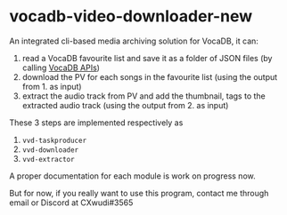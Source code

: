 # vocadb-video-downloader-new

An integrated cli-based media archiving solution for VocaDB, it can:

1. read a VocaDB favourite list and save it as a folder of JSON files (by calling [VocaDB APIs](https://vocadb.net/swagger/index.html))
2. download the PV for each songs in the favourite list (using the output from 1. as input)
3. extract the audio track from PV and add the thumbnail, tags to the extracted audio track (using the output from 2. as input)

These 3 steps are implemented respectively as

1. `vvd-taskproducer`
2. `vvd-downloader`
3. `vvd-extractor`

A proper documentation for each module is work on progress now.

But for now, if you really want to use this program, contact me through email or Discord at CXwudi#3565
